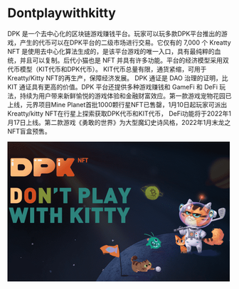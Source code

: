 # Dontplaywithkitty

DPK 是一个去中心化的区块链游戏赚钱平台。玩家可以玩多款DPK平台推出的游戏，产生的代币可以在DPK平台的二级市场进行交易。它仅有的 7,000 个 Kreatty NFT 是使用去中心化算法生成的，是该平台游戏的唯一入口，具有最纯粹的血统，并且可以复制。后代小猫也是 NFT 并具有许多功能。平台的经济模型采用双代币模型（KIT代币和DPK代币）。 KIT代币总量有限，通货紧缩，可用于Kreatty/Kitty NFT的再生产，保障经济发展。 DPK 通证是 DAO 治理的证明，比 KIT 通证具有更高的价值。DPK 平台还提供多种游戏赚钱和 GameFi 和 DeFi 玩法，持续为用户带来新鲜愉悦的游戏体验和金融财富效应。第一款游戏宠物花园已上线，元界项目Mine Planet首批1000颗行星NFT已售罄，1月10日起玩家可派出Kreatty/kitty NFT在行星上探索获取DPK代币和KIT代币， DeFi功能将于2022年1月17日上线。第二款游戏《勇敢的世界》为大型魔幻史诗风格，2022年1月末龙之NFT盲盒预售。

![dontplaywithkittyio-dapp-games-bsc-image1-500x315_d3088abe3a483d84533d9380e6c3a150](dontplaywithkittyio-dapp-games-bsc-image1-500x315_d3088abe3a483d84533d9380e6c3a150.png)
